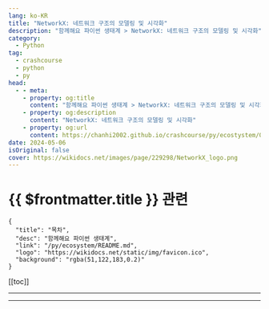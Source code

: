 ```yaml
---
lang: ko-KR
title: "NetworkX: 네트워크 구조의 모델링 및 시각화"
description: "함께해요 파이썬 생태계 > NetworkX: 네트워크 구조의 모델링 및 시각화"
category:
  - Python
tag: 
  - crashcourse
  - python
  - py
head:
  - - meta:
    - property: og:title
      content: "함께해요 파이썬 생태계 > NetworkX: 네트워크 구조의 모델링 및 시각화"
    - property: og:description
      content: "NetworkX: 네트워크 구조의 모델링 및 시각화"
    - property: og:url
      content: https://chanhi2002.github.io/crashcourse/py/ecostystem/04/network-x.html
date: 2024-05-06
isOriginal: false
cover: https://wikidocs.net/images/page/229298/NetworkX_logo.png
---
```


# {{ $frontmatter.title }} 관련

```component VPCard
{
  "title": "목차",
  "desc": "함께해요 파이썬 생태계",
  "link": "/py/ecosystem/README.md",
  "logo": "https://wikidocs.net/static/img/favicon.ico",
  "background": "rgba(51,122,183,0.2)"
}
```

[[toc]]

---

<SiteInfo
  name="NetworkX: 네트워크 구조의 모델링 및 시각화 | WikiDocs"
  desc="함께해요 파이썬 생태계"
  url="https://wikidocs.net/229298"
  logo="https://wikidocs.net/static/img/favicon.ico"
  preview="https://wikidocs.net/images/page/229298/NetworkX_logo.png"/>

<!-- TODO: 작성 -->

---
